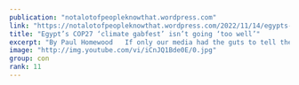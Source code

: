 ```yaml
---
publication: "notalotofpeopleknowthat.wordpress.com"
link: "https://notalotofpeopleknowthat.wordpress.com/2022/11/14/egypts-cop27-climate-gabfest-isnt-going-too-well/"
title: "Egypt’s COP27 ‘climate gabfest’ isn’t going ‘too well’"
excerpt: "By Paul Homewood   If only our media had the guts to tell the truth:      "
image: "http://img.youtube.com/vi/iCnJQ1Bde0E/0.jpg"
group: con
rank: 11
---
```

